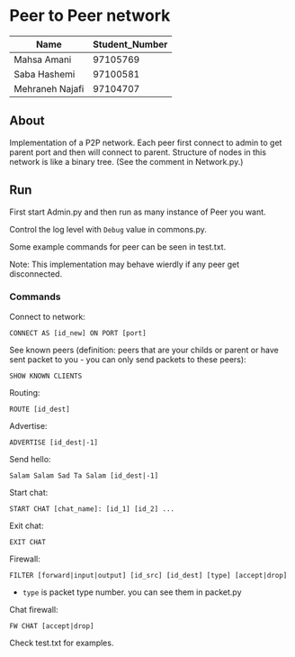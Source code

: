# Peer to Peer network

| Name	         |Student_Number|
|----------------|--------------|
| Mahsa Amani	   |97105769      |
| Saba Hashemi	 |97100581      |
| Mehraneh Najafi|97104707      |

## About

Implementation of a P2P network. Each peer first connect to admin to get parent port and then will connect to parent. Structure of nodes in this network is like a binary tree. (See the comment in Network.py.)

## Run

First start Admin.py and then run as many instance of Peer you want.

Control the log level with `Debug` value in commons.py.

Some example commands for peer can be seen in test.txt.

Note: This implementation may behave wierdly if any peer get disconnected.

### Commands

Connect to network:

```
CONNECT AS [id_new] ON PORT [port]
```

See known peers (definition: peers that are your childs or parent or have sent packet to you - you can only send packets to these peers):

```
SHOW KNOWN CLIENTS
```

Routing:

```
ROUTE [id_dest]
```

Advertise:

```
ADVERTISE [id_dest|-1]
```

Send hello:

```
Salam Salam Sad Ta Salam [id_dest|-1]
```

Start chat:

```
START CHAT [chat_name]: [id_1] [id_2] ...
```

Exit chat:

```
EXIT CHAT
```

Firewall:

```
FILTER [forward|input|output] [id_src] [id_dest] [type] [accept|drop]
```

 - `type` is packet type number. you can see them in packet.py


Chat firewall:
```
FW CHAT [accept|drop]
```

Check test.txt for examples.
